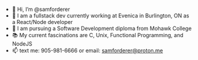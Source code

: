 - 👋 Hi, I’m @samforderer
- 👀 I am a fullstack dev currently working at Evenica in Burlington, ON as a React/Node developer
- 🌱 I am pursuing a Software Development diploma from Mohawk College
- 📚 My current fascinations are C, Unix, Functional Programming, and NodeJS
- 📫 text me: 905-981-6666 or email: samforderer@proton.me

<!---
samforderer/samforderer is a ✨ special ✨ repository because its `README.md` (this file) appears on your GitHub profile.
You can click the Preview link to take a look at your changes.
--->
